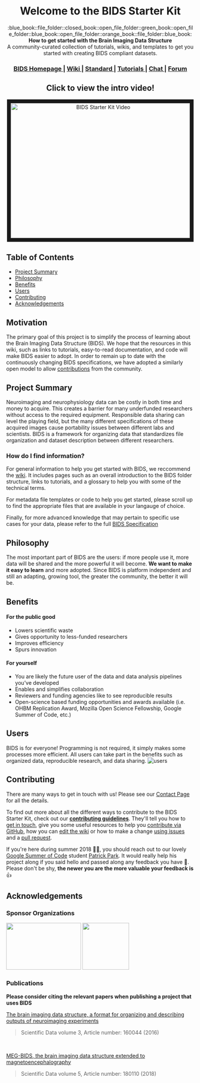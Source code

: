 <h1 align="center">Welcome to the BIDS Starter Kit</h1>

<div align="center">
  :blue_book::file_folder::closed_book::open_file_folder::green_book::open_file_folder::blue_book::open_file_folder::orange_book::file_folder::blue_book:
</div>
<div align="center">
  <strong>How to get started with the Brain Imaging Data Structure</strong>
</div>
<div align="center">
  A community-curated collection of tutorials, wikis, and templates to get you started with creating BIDS compliant datasets.
</div>

<div align="center">
  <h3>
    <a href="http://bids.neuroimaging.io/">
      BIDS Homepage
    </a>
    <span> | </span>
    <a href=https://github.com/INCF/bids-starter-kit/wiki>
      Wiki
    </a>
     <span> | </span>
    <a href="https://docs.google.com/document/d/1HFUkAEE-pB-angVcYe6pf_-fVf4sCpOHKesUvfb8Grc/edit">
      Standard
    </a>
    <span> | </span>
    <a href="https://github.com/INCF/bids-starter-kit/wiki/Tutorials">
      Tutorials
    </a>
    <span> | </span>
    <a href="https://gitter.im/INCF/bids-starter-kit?utm_source=badge&utm_medium=badge&utm_campaign=pr-badge&utm_content=badge">
      Chat
    </a>
    <span> | </span>
    <a href=https://neurostars.org/tags/bids>
      Forum
    </a>
  </h3>
</div>

<h2 align="center">Click to view the intro video!</h2>

<div align="center">
<a href="http://www.youtube.com/watch?feature=player_embedded&v=BYdhjVuBsG0" target="_blank"><img src="http://img.youtube.com/vi/BYdhjVuBsG0/0.jpg"
alt="BIDS Starter Kit Video" width="480" height="360" border="10" /></a>
</div>

## Table of Contents
- [Project Summary](#project-summary)
- [Philosophy](#philosophy)
- [Benefits](#benefits)
- [Users](#users)
- [Contributing](#contributing)
- [Acknowledgements](#acknowledgements)

## Motivation 
The primary goal of this project is to simplify the process of learning about the Brain Imaging Data Structure (BIDS). We hope that the resources in this wiki, such as links to tutorials, easy-to-read documentation, and code will make BIDS easier to adopt. In order to remain up to date with the continuously changing BIDS specifications, we have adopted a similarly open model to allow [contributions](https://github.com/INCF/BIDS-Starter-Kit/blob/master/CONTRIBUTING.md) from the community. 


## Project Summary
Neuroimaging and neurophysiology data can be costly in both time and money to acquire. This creates a barrier for many underfunded researchers without access to the required equipment. Responsible data sharing can level the playing field, but the many different specifications of these acquired images cause portability issues between different labs and scientists. BIDS is a framework for organizing data that standardizes file organization and dataset description between different researchers.

### How do I find information?
For general information to help you get started with BIDS, we reccommend the [wiki](https://github.com/INCF/bids-starter-kit/wiki). It includes pages such as an overall introduction to the BIDS folder structure, links to tutorials, and a glossary to help you with some of the technical terms.

For metadata file templates or code to help you get started, please scroll up to find the appropriate files that are available in your langauge of choice.

Finally, for more advanced knowledge that may pertain to specific use cases for your data, please refer to the full [BIDS Specification](https://docs.google.com/document/d/1HFUkAEE-pB-angVcYe6pf_-fVf4sCpOHKesUvfb8Grc/edit)

## Philosophy
The most important part of BIDS are the users: if more people use it, more data will be shared and the more powerful it will become. <strong>We want to make it easy to learn</strong> and more adopted. Since BIDS is platform independent and still an adapting, growing tool, the greater the community, the better it will be.

## Benefits
#### For the public good
+ Lowers scientific waste
+ Gives opportunity to less-funded researchers
+ Improves efficiency
+ Spurs innovation

#### For yourself
+ You are likely the future user of the data and data analysis pipelines you’ve developed
+ Enables and simplifies collaboration
+ Reviewers and funding agencies like to see reproducible results
+ Open-science based funding opportunities and awards available (i.e. OHBM Replication Award, Mozilla Open Science Fellowship, Google Summer of Code, etc.)

## Users
BIDS is for everyone! Programming is not required, it simply makes some processes more efficient. All users can take part in the benefits such as organized data, reproducible research, and data sharing. ![users](https://i.imgur.com/0iAMuJ8.png)

## Contributing

There are many ways to get in touch with us! Please see our [Contact Page](https://github.com/INCF/BIDS-Starter-Kit/wiki/Contact) for all the details.

To find out more about all the different ways to contribute to the BIDS Starter Kit, check out our [**contributing guidelines**](CONTRIBUTING.md). They'll tell you how to [get in touch](CONTRIBUTING.md/#get-in-touch), give you some useful resources to help you [contribute via GitHub](CONTRIBUTING.md/#contributing-through-github), how you can [edit the wiki](CONTRIBUTING.md/#where-to-start-wiki-code-and-templates) or how to make a change [using issues](#where-to-start-issue-labels) and a [pull request](#making-a-change-with-a-pull-request).

If you're here during summer 2018 :icecream::palm_tree:, you should reach out to our lovely [Google Summer of Code][gsoc] student [Patrick Park][patrick-github]. It would really help his project along if you said hello and passed along any feedback you have :purple_heart:. Please don't be shy, **the newer you are the more valuable your feedback is** :thumbsup:

## Acknowledgements

### Sponsor Organizations

<img src="https://www.eudat.eu/sites/default/files/styles/medium/public/logo/INCF_0.png?itok=uRT54XCM" width="200" height="125" /> <img src="https://upload.wikimedia.org/wikipedia/commons/thumb/1/1e/GSoC.png/220px-GSoC.png" width="125" height="125" />

### Publications

**Please consider citing the relevant papers when publishing a project that uses BIDS** 

[The brain imaging data structure, a format for organizing and describing outputs of neuroimaging experiments](https://www.nature.com/articles/sdata201644)

>Scientific Data volume 3, Article number: 160044 (2016)

<br>

[MEG-BIDS, the brain imaging data structure extended to magnetoencephalography](https://www.nature.com/articles/sdata2018110)

>Scientific Data volume 5, Article number: 180110 (2018)

[gsoc]: https://summerofcode.withgoogle.com
[patrick-github]: https://github.com/Park-Patrick
